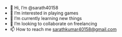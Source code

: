 - 👋 Hi, I’m @sarath40158
- 👀 I’m interested in playing games
- 🌱 I’m currently learning new things
- 💞️ I’m looking to collaborate on freelancing 
- 📫 How to reach me sarathkumar40158@gmail.com

<!---
sarath40158/sarath40158 is a ✨ special ✨ repository because its `README.md` (this file) appears on your GitHub profile.
You can click the Preview link to take a look at your changes.
--->
